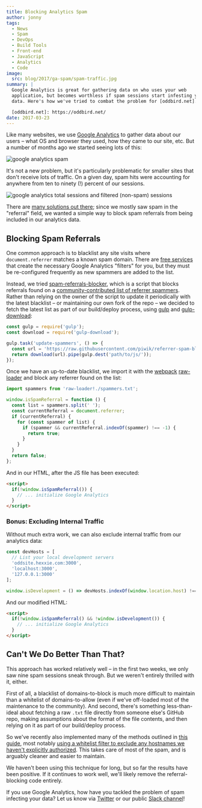 ```yaml
---
title: Blocking Analytics Spam
author: jonny
tags:
  - News
  - Spam
  - DevOps
  - Build Tools
  - Front-end
  - JavaScript
  - Analytics
  - Code
image:
  src: blog/2017/ga-spam/spam-traffic.jpg
summary: |
  Google Analytics is great for gathering data on who uses your web
  application, but becomes worthless if spam sessions start infesting your
  data. Here's how we've tried to combat the problem for [oddbird.net].

  [oddbird.net]: https://oddbird.net/
date: 2017-03-23
---
```


Like many websites, we use [Google Analytics] to gather data about our
users – what OS and browser they used, how they came to our site, etc.
But a number of months ago we started seeing lots of this:

<img src="{{ site.images }}blog/2017/ga-spam/ga-spam.jpg" class="img-border img-border" alt="google analytics spam" />

It's not a new problem, but it's particularly problematic for smaller
sites that don't receive lots of traffic. On a given day, spam hits were
accounting for anywhere from ten to ninety (!) percent of our sessions.

<img src="{{ site.images }}blog/2017/ga-spam/sessions.jpg" class="img-border img-border" alt="google analytics total sessions and filtered (non-spam) sessions" />

There are [many solutions out there]; since we mostly saw spam in the
"referral" field, we wanted a simple way to block spam referrals from
being included in our analytics data.

[Google Analytics]: https://analytics.google.com/
[many solutions out there]: https://www.google.com/#q=how+to+block+google+analytics+spam

## Blocking Spam Referrals

One common approach is to blacklist any site visits where
`document.referrer` matches a known spam domain. There are [free
services] that create the necessary Google Analytics "filters" for you,
but they must be re-configured frequently as new spammers are added to
the list.

Instead, we tried [spam-referrals-blocker], which is a script that
blocks referrals found on a [community-contributed list of referrer
spammers]. Rather than relying on the owner of the script to update it
periodically with the latest blacklist – or maintaining our own fork of
the repo – we decided to fetch the latest list as part of our
build/deploy process, using [gulp] and [gulp-download][]:

```js
const gulp = require('gulp');
const download = require('gulp-download');

gulp.task('update-spammers', () => {
  const url = 'https://raw.githubusercontent.com/piwik/referrer-spam-blacklist/master/spammers.txt';
  return download(url).pipe(gulp.dest('path/to/js/'));
});
```

Once we have an up-to-date blacklist, we import it with the [webpack][]
[raw-loader] and block any referrer found on the list:

```js
import spammers from 'raw-loader!./spammers.txt';

window.isSpamReferral = function () {
  const list = spammers.split(' ');
  const currentReferral = document.referrer;
  if (currentReferral) {
    for (const spammer of list) {
      if (spammer && currentReferral.indexOf(spammer) !== -1) {
        return true;
      }
    }
  }
  return false;
};
```

And in our HTML, after the JS file has been executed:

```html
<script>
  if(!window.isSpamReferral()) {
    // ... initialize Google Analytics
  }
</script>
```

[free services]: https://referrerspamblocker.com/
[spam-referrals-blocker]: https://github.com/MohamedBassem/spam-referrals-blocker/
[community-contributed list of referrer spammers]: https://github.com/piwik/referrer-spam-blacklist
[gulp]: http://gulpjs.com/
[gulp-download]: https://github.com/Metrime/gulp-download
[webpack]: https://webpack.js.org/
[raw-loader]: https://github.com/webpack-contrib/raw-loader

### Bonus: Excluding Internal Traffic

Without much extra work, we can also exclude internal traffic from our
analytics data:

```js
const devHosts = [
  // List your local development servers
  'oddsite.hexxie.com:3000',
  'localhost:3000',
  '127.0.0.1:3000'
];

window.isDevelopment = () => devHosts.indexOf(window.location.host) !== -1;
```

And our modified HTML:

```html
<script>
  if(!window.isSpamReferral() && !window.isDevelopment()) {
    // ... initialize Google Analytics
  }
</script>
```

## Can't We Do Better Than That?

This approach has worked relatively well – in the first two weeks, we
only saw nine spam sessions sneak through. But we weren't entirely
thrilled with it, either.

First of all, a blacklist of domains-to-block is much more difficult to
maintain than a whitelist of domains-to-allow (even if we've off-loaded
most of the maintenance to the community). And second, there's something
less-than-ideal about fetching a raw `.txt` file directly from someone
else's GitHub repo, making assumptions about the format of the file
contents, and then relying on it as part of our build/deploy process.

So we've recently also implemented many of the methods outlined in [this
guide], most notably [using a whitelist filter to exclude any hostnames
we haven't explicitly authorized]. This takes care of most of the spam,
and is arguably cleaner and easier to maintain.

We haven't been using this technique for long, but so far the results
have been positive. If it continues to work well, we'll likely remove
the referral-blocking code entirely.

If you use Google Analytics, how have you tackled the problem of spam
infecting your data? Let us know via [Twitter] or our public [Slack
channel]!

[this guide]: https://www.ohow.co/ultimate-guide-to-removing-irrelevant-traffic-in-google-analytics/
[using a whitelist filter to exclude any hostnames we haven't explicitly authorized]:
  https://www.ohow.co/ultimate-guide-to-removing-irrelevant-traffic-in-google-analytics/#a-creating-a-valid-hostname-filter-for-ghost-spam
[Twitter]: https://twitter.com/oddbird
[Slack channel]: http://friends.oddbird.net/
